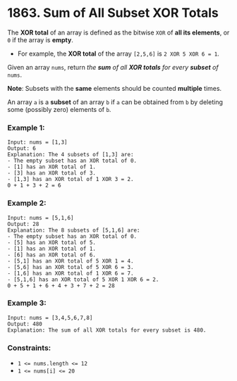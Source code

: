# 1863. Sum of All Subset XOR Totals

The **XOR total** of an array is defined as the bitwise `XOR` of **all its elements**, or `0` if the array is **empty**.

- For example, the **XOR total** of the array `[2,5,6]` is `2 XOR 5 XOR 6 = 1`.

Given an array `nums`, return *the **sum** of all **XOR totals** for every **subset** of* `nums`. 

**Note**: Subsets with the **same** elements should be counted **multiple** times.

An array `a` is a **subset** of an array `b` if `a` can be obtained from `b` by deleting some (possibly zero) elements of `b`.

### Example 1:

```text
Input: nums = [1,3]
Output: 6
Explanation: The 4 subsets of [1,3] are:
- The empty subset has an XOR total of 0.
- [1] has an XOR total of 1.
- [3] has an XOR total of 3.
- [1,3] has an XOR total of 1 XOR 3 = 2.
0 + 1 + 3 + 2 = 6
```

### Example 2:

```text
Input: nums = [5,1,6]
Output: 28
Explanation: The 8 subsets of [5,1,6] are:
- The empty subset has an XOR total of 0.
- [5] has an XOR total of 5.
- [1] has an XOR total of 1.
- [6] has an XOR total of 6.
- [5,1] has an XOR total of 5 XOR 1 = 4.
- [5,6] has an XOR total of 5 XOR 6 = 3.
- [1,6] has an XOR total of 1 XOR 6 = 7.
- [5,1,6] has an XOR total of 5 XOR 1 XOR 6 = 2.
0 + 5 + 1 + 6 + 4 + 3 + 7 + 2 = 28
```

### Example 3:

```text
Input: nums = [3,4,5,6,7,8]
Output: 480
Explanation: The sum of all XOR totals for every subset is 480.
```

### Constraints:

- `1 <= nums.length <= 12`
- `1 <= nums[i] <= 20`
